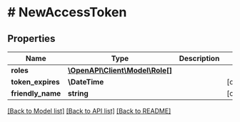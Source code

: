 # # NewAccessToken

## Properties

Name | Type | Description | Notes
------------ | ------------- | ------------- | -------------
**roles** | [**\OpenAPI\Client\Model\Role[]**](Role.md) |  |
**token_expires** | **\DateTime** |  | [optional]
**friendly_name** | **string** |  | [optional]

[[Back to Model list]](../../README.md#models) [[Back to API list]](../../README.md#endpoints) [[Back to README]](../../README.md)
